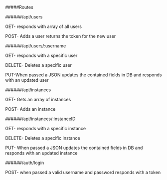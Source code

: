 #####Routes

######/api/users

GET- responds with array of all users

POST- Adds a user returns the token for the new user

######/api/users/:username

GET- responds with a specific user

DELETE- Deletes a specific user

PUT-When passed a JSON updates the contained fields in DB and responds with an updated user

######/api/instances

GET- Gets an array of instances

POST- Adds an instance

######/api/instances/:instanceID

GET- responds with a specific instance

DELETE- Deletes a specific instance

PUT- When passed a JSON updates the contained fields in DB and responds with an updated instance

######/auth/login

POST- when passed a valid username and password responds with a token
